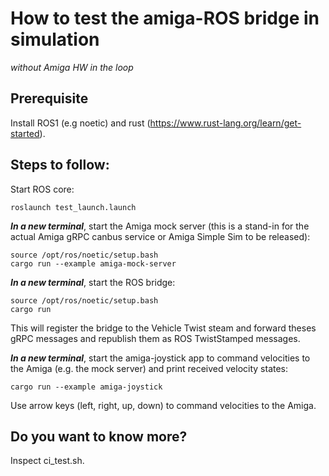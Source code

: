 # How to test the amiga-ROS bridge in simulation

*without Amiga HW in the loop*

## Prerequisite

Install ROS1 (e.g noetic) and rust
(https://www.rust-lang.org/learn/get-started).


## Steps to follow:

Start ROS core:

```
roslaunch test_launch.launch
```

***In a new terminal***, start the Amiga mock server (this is a stand-in for
the actual Amiga gRPC canbus service or Amiga Simple Sim to be released):

```
source /opt/ros/noetic/setup.bash
cargo run --example amiga-mock-server
```


***In a new terminal***, start the ROS bridge:

```
source /opt/ros/noetic/setup.bash
cargo run
```

This will register the bridge to the Vehicle Twist steam and forward theses
gRPC messages and republish them as ROS TwistStamped messages.


***In a new terminal***, start the amiga-joystick app to command velocities
to the Amiga (e.g. the mock server) and print received velocity states:

```
cargo run --example amiga-joystick
```

Use arrow keys (left, right, up, down) to command velocities to the Amiga.


## Do you want to know more?

Inspect ci_test.sh.
